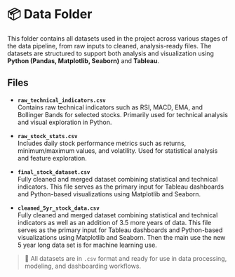 # 📦 Data Folder

This folder contains all datasets used in the project across various stages of the data pipeline, from raw inputs to cleaned, analysis-ready files. The datasets are structured to support both analysis and visualization using **Python (Pandas, Matplotlib, Seaborn)** and **Tableau**.

## Files

- **`raw_technical_indicators.csv`**  
  Contains raw technical indicators such as RSI, MACD, EMA, and Bollinger Bands for selected stocks. Primarily used for technical analysis and visual exploration in Python.

- **`raw_stock_stats.csv`**  
  Includes daily stock performance metrics such as returns, minimum/maximum values, and volatility. Used for statistical analysis and feature exploration.

- **`final_stock_dataset.csv`**  
  Fully cleaned and merged dataset combining statistical and technical indicators. This file serves as the primary input for Tableau dashboards and Python-based visualizations using Matplotlib and Seaborn.

 - **`cleaned_5yr_stock_data.csv`**  
  Fully cleaned and merged dataset combining statistical and technical indicators as well as an addition of 3.5 more years of data. This file serves as the primary input for Tableau dashboards and Python-based visualizations using Matplotlib and Seaborn. Then the main use the new 5 year long data set is for machine learning use.

> 📌 All datasets are in `.csv` format and ready for use in data processing, modeling, and dashboarding workflows.
